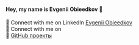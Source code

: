 #### Hey, my name is Evgenii Obieedkov 👋

📲 Connect with me on LinkedIn [Evgenii Obieedkov](https://www.linkedin.com/in/obieedkov/)   
📲 Connect with me on  
🐍 [GitHub проекты](https://github.com/EvgeniiObieedkov?tab=repositories)

<!--
**EvgeniiObieedkov/EvgeniiObieedkov** is a ✨ _special_ ✨ repository because its `README.md` (this file) appears on your GitHub profile.

Here are some ideas to get you started:

- 🔭 I’m currently working on ...
- 🌱 I’m currently learning ...
- 👯 I’m looking to collaborate on ...
- 🤔 I’m looking for help with ...
- 💬 Ask me about ...
- 📫 How to reach me: ...
- 😄 Pronouns: ...
- ⚡ Fun fact: ...
-->
